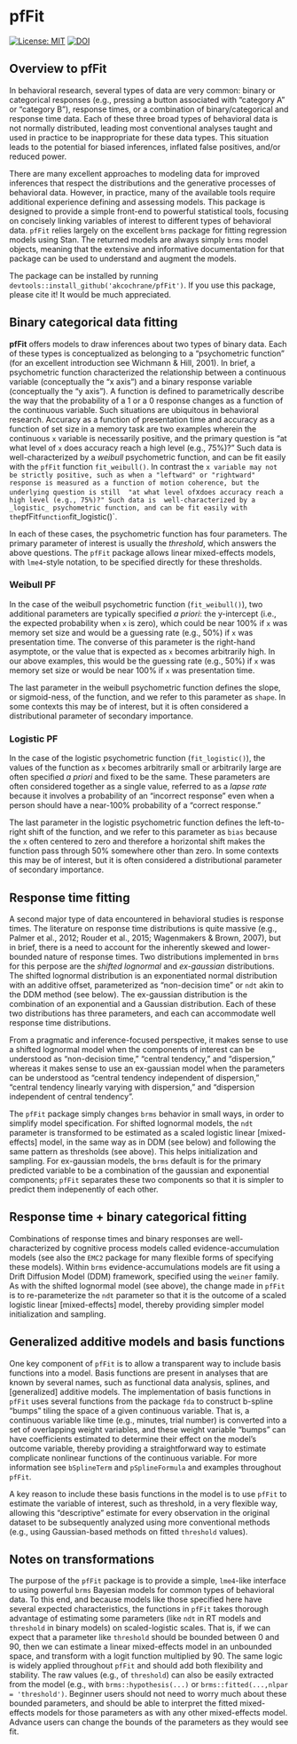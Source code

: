 <!-- README.md is generated from README.Rmd. Please edit that file -->

# pfFit

[![License:
MIT](https://img.shields.io/badge/License-MIT-yellow.svg)](https://opensource.org/licenses/MIT)
[![DOI](https://zenodo.org/badge/425863127.svg)](https://zenodo.org/badge/latestdoi/425863127)

## Overview to pfFit

In behavioral research, several types of data are very common: binary or
categorical responses (e.g., pressing a button associated with “category
A” or “category B”), response times, or a combination of
binary/categorical and response time data. Each of these three broad
types of behavioral data is not normally distributed, leading most
conventional analyses taught and used in practice to be inappropriate
for these data types. This situation leads to the potential for biased
inferences, inflated false positives, and/or reduced power.

There are many excellent approaches to modeling data for improved
inferences that respect the distributions and the generative processes
of behavioral data. However, in practice, many of the available tools
require additional experience defining and assessing models. This
package is designed to provide a simple front-end to powerful
statistical tools, focusing on concisely linking variables of interest
to different types of behavioral data. `pfFit` relies largely on the
excellent `brms` package for fitting regression models using Stan. The
returned models are always simply `brms` model objects, meaning that the
extensive and informative documentation for that package can be used to
understand and augment the models.

The package can be installed by running
`devtools::install_github('akcochrane/pfFit')`. If you use this package,
please cite it! It would be much appreciated.

## Binary categorical data fitting

**pfFit** offers models to draw inferences about two types of binary
data. Each of these types is conceptualized as belonging to a
“psychometric function” (for an excellent introduction see Wichmann &
Hill, 2001). In brief, a psychometric function characterized the
relationship between a continuous variable (conceptually the “x axis”)
and a binary response variable (conceptually the “y axis”). A function
is defined to parametrically describe the way that the probability of a
1 or a 0 response changes as a function of the continuous variable. Such
situations are ubiquitous in behavioral research. Accuracy as a function
of presentation time and accuracy as a function of set size in a memory
task are two examples wherein the continuous `x` variable is necessarily
positive, and the primary question is “at what level of `x` does
accuracy reach a high level (e.g., 75%)?” Such data is
well-characterized by a *weibull* psychometric function, and can be fit
easily with the `pfFit` function `fit_weibull()`. In contrast the
`x variable may not be strictly positive, such as when a "leftward" or "rightward" response is measured as a function of motion coherence, but the underlying question is still  "at what level of`x`does accuracy reach a high level (e.g., 75%)?" Such data is  well-characterized by a _logistic_ psychometric function, and can be fit easily with the`pfFit`function`fit_logistic()\`.

In each of these cases, the psychometric function has four parameters.
The primary parameter of interest is usually the *threshold*, which
answers the above questions. The `pfFit` package allows linear
mixed-effects models, with `lme4`-style notation, to be specified
directly for these thresholds.

### Weibull PF

In the case of the weibull psychometric function (`fit_weibull()`), two
additional parameters are typically specified *a priori*: the
y-intercept (i.e., the expected probability when `x` is zero), which
could be near 100% if `x` was memory set size and would be a guessing
rate (e.g., 50%) if `x` was presentation time. The converse of this
parameter is the right-hand asymptote, or the value that is expected as
`x` becomes arbitrarily high. In our above examples, this would be the
guessing rate (e.g., 50%) if `x` was memory set size or would be near
100% if `x` was presentation time.

The last parameter in the weibull psychometric function defines the
slope, or sigmoid-ness, of the function, and we refer to this parameter
as `shape`. In some contexts this may be of interest, but it is often
considered a distributional parameter of secondary importance.

### Logistic PF

In the case of the logistic psychometric function (`fit_logistic()`),
the values of the function as `x` becomes arbitrarily small or
arbitrarily large are often specified *a priori* and fixed to be the
same. These parameters are often considered together as a single value,
referred to as a *lapse rate* because it involves a probability of an
“incorrect response” even when a person should have a near-100%
probability of a “correct response.”

The last parameter in the logistic psychometric function defines the
left-to-right shift of the function, and we refer to this parameter as
`bias` because the `x` often centered to zero and therefore a horizontal
shift makes the function pass through 50% somewhere other than zero. In
some contexts this may be of interest, but it is often considered a
distributional parameter of secondary importance.

## Response time fitting

A second major type of data encountered in behavioral studies is
response times. The literature on response time distributions is quite
massive (e.g., Palmer et al., 2012; Rouder et al., 2015; Wagenmakers &
Brown, 2007), but in brief, there is a need to account for the
inherently skewed and lower-bounded nature of response times. Two
distributions implemented in `brms` for this perpose are the *shifted
lognormal* and *ex-gaussian* distributions. The shifted lognormal
distribution is an exponentiated normal distribution with an additive
offset, parameterized as “non-decision time” or `ndt` akin to the DDM
method (see below). The ex-gaussian distribution is the combination of
an exponential and a Gaussian distribution. Each of these two
distributions has three parameters, and each can accommodate well
response time distributions.

From a pragmatic and inference-focused perspective, it makes sense to
use a shifted lognormal model when the components of interest can be
understood as “non-decision time,” “central tendency,” and “dispersion,”
whereas it makes sense to use an ex-gaussian model when the parameters
can be understood as “central tendency independent of dispersion,”
“central tendency linearly varying with dispersion,” and “dispersion
independent of central tendency”.

The `pfFit` package simply changes `brms` behavior in small ways, in
order to simplify model specification. For shifted lognormal models, the
`ndt` parameter is transformed to be estimated as a scaled logistic
linear \[mixed-effects\] model, in the same way as in DDM (see below)
and following the same pattern as thresholds (see above). This helps
initialization and sampling. For ex-gaussian models, the `brms` default
is for the primary predicted variable to be a combination of the
gaussian and exponential components; `pfFit` separates these two
components so that it is simpler to predict them indepenently of each
other.

## Response time + binary categorical fitting

Combinations of response times and binary responses are
well-characterized by cognitive process models called
evidence-accumulation models (see also the `EMC2` package for many
flexible forms of specifying these models). Within `brms`
evidence-accumulations models are fit using a Drift Diffusion Model
(DDM) framework, specified using the `weiner` family. As with the
shifted lognormal model (see above), the change made in `pfFit` is to
re-parameterize the `ndt` parameter so that it is the outcome of a
scaled logistic linear \[mixed-effects\] model, thereby providing
simpler model initialization and sampling.

## Generalized additive models and basis functions

One key component of `pfFit` is to allow a transparent way to include
basis functions into a model. Basis functions are present in analyses
that are known by several names, such as functional data analysis,
splines, and \[generalized\] additive models. The implementation of
basis functions in `pfFit` uses several functions from the package `fda`
to construct b-spline “bumps” tiling the space of a given continuous
variable. That is, a continuous variable like time (e.g., minutes, trial
number) is converted into a set of overlapping weight variables, and
these weight variable “bumps” can have coefficients estimated to
determine their effect on the model’s outcome variable, thereby
providing a straightforward way to estimate complicate nonlinear
functions of the continuous variable. For more information see
`bSplineTerm` and `pSplineFormula` and examples throughout `pfFit`.

A key reason to include these basis functions in the model is to use
`pfFit` to estimate the variable of interest, such as threshold, in a
very flexible way, allowing this “descriptive” estimate for every
observation in the original dataset to be subsequently analyzed using
more conventional methods (e.g., using Gaussian-based methods on fitted
`threshold` values).

## Notes on transformations

The purpose of the `pfFit` package is to provide a simple, `lme4`-like
interface to using powerful `brms` Bayesian models for common types of
behavioral data. To this end, and because models like those specified
here have several expected characteristics, the functions in `pfFit`
takes thorough advantage of estimating some parameters (like `ndt` in RT
models and `threshold` in binary models) on scaled-logistic scales. That
is, if we can expect that a parameter like `threshold` should be bounded
between 0 and 90, then we can estimate a linear mixed-effects model in
an unbounded space, and transform with a logit function multiplied by
90. The same logic is widely applied throughout `pfFit` and should add
both flexibility and stability. The raw values (e.g., of `threshold`)
can also be easily extracted from the model (e.g., with
`brms::hypothesis(...)` or `brms::fitted(...,nlpar = 'threshold')`.
Beginner users should not need to worry much about these bounded
parameters, and should be able to interpret the fitted mixed-effects
models for those parameters as with any other mixed-effects model.
Advance users can change the bounds of the parameters as they would see
fit.
